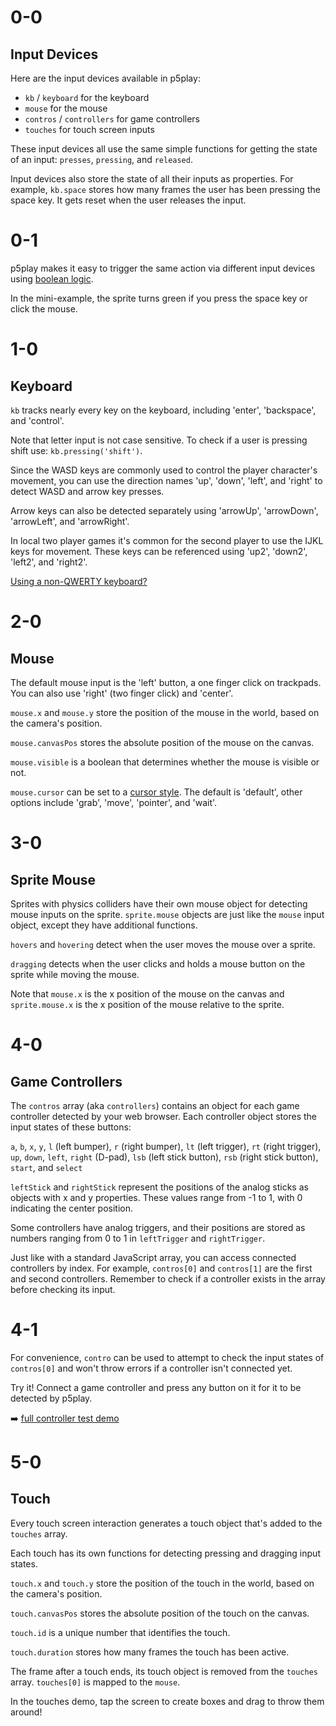 # 0-0

## Input Devices

Here are the input devices available in p5play:

- `kb` / `keyboard` for the keyboard
- `mouse` for the mouse
- `contros` / `controllers` for game controllers
- `touches` for touch screen inputs

These input devices all use the same simple functions for getting the state of an input: `presses`, `pressing`, and `released`.

Input devices also store the state of all their inputs as properties. For example, `kb.space` stores how many frames the user has been pressing the space key. It gets reset when the user releases the input.

# 0-1

p5play makes it easy to trigger the same action via different input devices using [boolean logic](https://developer.mozilla.org/en-US/docs/Web/JavaScript/Reference/Operators/Logical_OR).

In the mini-example, the sprite turns green if you press the space key or click the mouse.

# 1-0

## Keyboard

`kb` tracks nearly every key on the keyboard, including 'enter', 'backspace', and 'control'.

Note that letter input is not case sensitive. To check if a user is pressing shift use: `kb.pressing('shift')`.

Since the WASD keys are commonly used to control the player character's movement, you can use the direction names 'up', 'down', 'left', and 'right' to detect WASD and arrow key presses.

Arrow keys can also be detected separately using 'arrowUp', 'arrowDown', 'arrowLeft', and 'arrowRight'.

In local two player games it's common for the second player to use the IJKL keys for movement. These keys can be referenced using 'up2', 'down2', 'left2', and 'right2'.

[Using a non-QWERTY keyboard?](https://github.com/quinton-ashley/p5play/wiki/FAQ#is-p5plays-kb-input-system-compatible-with-non-qwerty-keyboards)

# 2-0

## Mouse

The default mouse input is the 'left' button, a one finger click on trackpads. You can also use 'right' (two finger click) and 'center'.

`mouse.x` and `mouse.y` store the position of the mouse in the world, based on the camera's position.

`mouse.canvasPos` stores the absolute position of the mouse on the canvas.

`mouse.visible` is a boolean that determines whether the mouse is visible or not.

`mouse.cursor` can be set to a [cursor style](https://developer.mozilla.org/en-US/docs/Web/CSS/cursor). The default is 'default', other options include 'grab', 'move', 'pointer', and 'wait'.

# 3-0

## Sprite Mouse

Sprites with physics colliders have their own mouse object for detecting mouse inputs on the sprite.
`sprite.mouse` objects are just like the `mouse` input object, except they have additional functions.

`hovers` and `hovering` detect when the user moves the mouse over a sprite.

`dragging` detects when the user clicks and holds a mouse button on the sprite while moving the mouse.

Note that `mouse.x` is the x position of the mouse on the canvas and `sprite.mouse.x` is the x position of the mouse relative to the sprite.

# 4-0

## Game Controllers

The `contros` array (aka `controllers`) contains an object for each game controller detected by your web browser. Each controller object stores the input states of these buttons:

`a`, `b`, `x`, `y`, `l` (left bumper), `r` (right bumper), `lt` (left trigger), `rt` (right trigger), `up`, `down`, `left`, `right` (D-pad), `lsb` (left stick button), `rsb` (right stick button), `start`, and `select`

`leftStick` and `rightStick` represent the positions of the analog sticks as objects with x and y properties. These values range from -1 to 1, with 0 indicating the center position.

Some controllers have analog triggers, and their positions are stored as numbers ranging from 0 to 1 in `leftTrigger` and `rightTrigger`.

Just like with a standard JavaScript array, you can access connected controllers by index. For example, `contros[0]` and `contros[1]` are the first and second controllers. Remember to check if a controller exists in the array before checking its input.

# 4-1

For convenience, `contro` can be used to attempt to check the input states of `contros[0]` and won't throw errors if a controller isn't connected yet.

Try it! Connect a game controller and press any button on it for it to be detected by p5play.

➡️ [full controller test demo](https://openprocessing.org/sketch/2227913)

# 5-0

## Touch

Every touch screen interaction generates a touch object that's added to the `touches` array.

Each touch has its own functions for detecting pressing and dragging input states.

`touch.x` and `touch.y` store the position of the touch in the world, based on the camera's position.

`touch.canvasPos` stores the absolute position of the touch on the canvas.

`touch.id` is a unique number that identifies the touch.

`touch.duration` stores how many frames the touch has been active.

The frame after a touch ends, its touch object is removed from the `touches` array. `touches[0]` is mapped to the `mouse`.

In the touches demo, tap the screen to create boxes and drag to throw them around!
